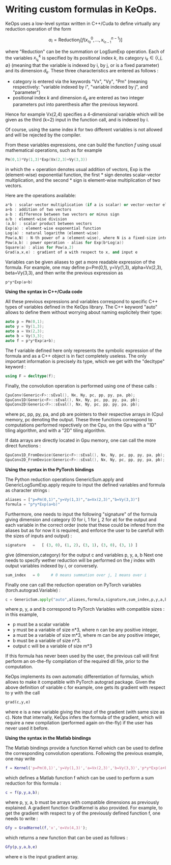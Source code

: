 # Writing custom formulas in KeOps.

KeOps uses a low-level syntax written in C++/Cuda to define virtually any reduction operation of the form

```math
\alpha_i = \text{Reduction}_j \big[ f(x^0_{\iota_0}, ... , x^{n-1}_{\iota_{n-1}})  \big]
```

where "Reduction" can be the summation or LogSumExp operation. 
Each of the variables $`x^k_{\iota_k}`$ is specified by its positional index $`k`$, its category $`\iota_k\in\{i,j,\emptyset\}`$ (meaning that the variable is indexed by i, by j, or is a fixed parameter) and its dimension $`d_k`$. These three characteristics are entered as follows :

- category is entered via the keywords "Vx", "Vy", "Pm" (meaning respectively: "variable indexed by i", "variable indexed by j", and "parameter")
- positional index $`k`$ and dimension $`d_k`$ are entered as two integer parameters put into parenthesis after the previous keyword. 

Hence for example Vx(2,4) specifies a 4-dimensional variable which will be given as the third (k=2) input in the function call, and is indexed by i.

Of course, using the same index $`k`$ for two different variables is not allowed and will be rejected by the compiler.

From these variables expressions, one can build the function $f$ using usual mathematical operations, such as for example

```cpp
Pm(0,1)*Vy(1,3)*Exp(Vx(2,3)+Vy(3,3))
```

in which the + operation denotes usual addition of vectors, Exp is the (element-wise) exponential function, the
first * sign denotes scalar-vector multiplication, and the second * sign is element-wise multiplication of two vectors.

Here are the operations available:

```cpp
a*b : scalar-vector multiplication (if a is scalar) or vector-vector element-wise multiplication
a+b : addition of two vectors
a-b : difference between two vectors or minus sign
a/b : element-wise division
(a,b) : scalar product between vectors
Exp(a) : element-wise exponential function
Log(a) : natural logarithm (element-wise)
Pow(a,N) : N-th power of a (element-wise), where N is a fixed-size integer
Pow(a,b) : power operation - alias for Exp(b*Log(a))
Square(a) : alias for Pow(a,2)
Grad(a,x,e) : gradient of a with respect to x, and input e
```

Variables can be given aliases to get a more readable expression of the formula. For example, one may define 
p=Pm(0,1), y=Vy(1,3), alpha=Vx(2,3), beta=Vy(3,3), and then write the previous expression as 

```cpp
p*y*Exp(a+b)
```

**Using the syntax in C++/Cuda code**

All these previous expressions and variables correspond to specific C++ types of variables defined in the KeOps library. The C++ keyword "auto" allows to define them without worrying about naming explicitely their type:

```cpp
auto p = Pm(0,1);
auto y = Vy(1,3);
auto a = Vx(2,3);
auto b = Vy(3,3);
auto f = p*y*Exp(a+b);
```
The f variable defined here only represents the symbolic expression of the formula and as a C++ object is in fact completely useless. The only important information is precisely its type, which we get with the "decltype" keyword :

```cpp
using F = decltype(f);
```
Finally, the convolution operation is performed using one of these calls :

```cpp
CpuConv(Generic<F>::sEval(), Nx, Ny, pc, pp, py, pa, pb);
GpuConv1D(Generic<F>::sEval(), Nx, Ny, pc, pp, py, pa, pb);
GpuConv2D(Generic<F>::sEval(), Nx, Ny, pc, pp, py, pa, pb);
```
where pc, pp, py, pa, and pb are pointers to their respective arrays in (Cpu) memory, pc denoting the output. These three functions correspond to computations performed repectively on the Cpu, on the Gpu with a "1D" tiling algorithm, and with a "2D" tiling algorithm. 

If data arrays are directly located in Gpu memory, one can call the more direct functions :

```cpp
GpuConv1D_FromDevice(Generic<F>::sEval(), Nx, Ny, pc, pp, py, pa, pb);
GpuConv2D_FromDevice(Generic<F>::sEval(), Nx, Ny, pc, pp, py, pa, pb);
```

**Using the syntax in the PyTorch bindings**

The Python reduction operations GenericSum.apply and GenericLogSumExp.apply require to input the defined variables and formula as character strings :

```python
aliases = ["p=Pm(0,1)","y=Vy(1,3)","a=Vx(2,3)","b=Vy(3,3)"]
formula = "p*y*Exp(a+b)"
```
Furthermore, one needs to input the following "signature" of the formula giving dimension and category (0 for i, 1 for j, 2 for $\emptyset$) for the output and each variable in the correct order (note that these could be infered from the aliases but as for now it is required, and enforce the user to be carefull with the sizes of inputs and output) :

```python
signature   =   [ (3, 0), (1, 2), (3, 1), (3, 0), (3, 1) ]
```
give (dimension,category) for the output c and variables p, y, a, b
Next one needs to specify wether reduction will be performed on the $j$ index with output variables indexed by $i$, or conversely. 

```python
sum_index   = 0		# 0 means summation over j, 1 means over i 
```

Finally one can call the reduction operation on PyTorch variables (torch.autograd.Variable) :

```python
c = GenericSum.apply("auto",aliases,formula,signature,sum_index,p,y,a,b)
```

where p, y, a and b correspond to PyTorch Variables with compatible sizes : in this example,

- p must be a scalar variable
- y must be a variable of size n*3, where n can be any positive integer,
- a must be a variable of size m*3, where m can be any positive integer,
- b must be a variable of size n*3.
- output c will be a variable of size m*3

If this formula has never been used by the user, the previous call will first perform an on-the-fly compilation of the required dll file, prior to the computation.

KeOps implements its own automatic differentiation of formulas, which allows to make it compatible with PyTorch autograd package. Given the above definition of variable c for example, one gets its gradient with respect to y with the call 

```python
grad(c,y,e)
```

where e is a new variable giving the input of the gradient (with same size as c).
Note that internally, KeOps infers the formula of the gradient, which will require a new compilation (performed again on-the-fly) if the user has never used it before.

**Using the syntax in the Matlab bindings**

The Matlab bindings provide a function Kernel which can be used to define the corresponding convolution operations. Following the previous example, one may write

```matlab
f = Kernel('p=Pm(0,1)','y=Vy(1,3)','a=Vx(2,3)','b=Vy(3,3)','p*y*Exp(a+b)');
```
which defines a Matlab function f which can be used to perform a sum reduction for this formula :

```matlab
c = f(p,y,a,b);
```

where p, y, a, b must be arrays with compatible dimensions as previously explained. A gradient function GradKernel is also provided. For example, to get the gradient with respect to y of the previously defined function f, one needs to write :

```matlab
Gfy = GradKernel(f,'x','e=Vx(4,3)');
```

which returns a new function that can be used as follows :

```matlab
Gfy(p,y,a,b,e)
```

where e is the input gradient array.
